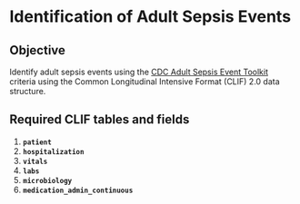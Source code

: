 # Identification of Adult Sepsis Events 

## Objective

Identify adult sepsis events using the [CDC Adult Sepsis Event Toolkit](https://www.cdc.gov/sepsis/pdfs/sepsis-surveillance-toolkit-mar-2018_508.pdf) criteria using the Common Longitudinal Intensive Format (CLIF) 2.0 data structure. 

## Required CLIF tables and fields
1. **`patient`**
3. **`hospitalization`**
4. **`vitals`**
5. **`labs`**
6. **`microbiology`**
7. **`medication_admin_continuous`**
